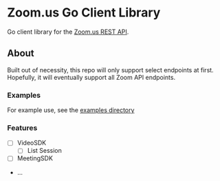 # Zoom.us Go Client Library

Go client library for the [Zoom.us REST API](https://developers.zoom.us/docs/api/rest/using-zoom-apis/).
## About

Built out of necessity, this repo will only support select endpoints at
first. Hopefully, it will eventually support all Zoom API endpoints.

### Examples

For example use, see the [examples
directory](example/)

### Features
 - [ ] VideoSDK
   - [ ] List Session
 - [ ] MeetingSDK
 - ...
